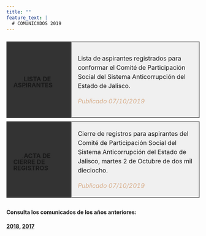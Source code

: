 ```yaml
---
title: ""
feature_text: |
  # COMUNICADOS 2019
---
```


<table id="table-wrap2" style="margin-left: 0px; width: 100%; border-spacing: 0 9px; border-collapse: separate;">
    
  <tr style="border-spacing: 5px; height: 200px; ">
    <td class="comunicados" style="padding: 1rem; background-color: #333333; border: 2px solid #333333; "> <a href="/documentos/listaaspirantes2019.pdf"> 
      <svg class="icon" role="img" style="width: 23px; height: 23px;"><use xlink:href="#doc-pdf"></use></svg>
      <span class="specialunderline2  bigg" style="line-height: 1rem; vertical-align: text-bottom; text-shadow: 0.1rem 0 #333333, 0.15rem 0 #333333, -0.1rem 0 #333333, -0.15rem 0 #333333;">
  <b>LISTA DE ASPIRANTES</b></span>
  </a></td>
    <td style="padding: 1rem; background-color: #f0f0f0; border: 2px solid #696969; line-height: 1.5rem;">Lista de aspirantes registrados para conformar el Comité de Participación Social del Sistema Anticorrupción del Estado de Jalisco.<p></p><span style="font-style: italic; color: #d8ad89">Publicado 07/10/2019</span></td>
  </tr>
    
       
  <tr style="border-spacing: 5px; height: 200px; ">
    <td class="comunicados" style="padding: 1rem; background-color: #333333; border: 2px solid #333333; "> <a href="/documentos/cierrederegistros2019.pdf"> 
      <svg class="icon" role="img" style="width: 23px; height: 23px;"><use xlink:href="#doc-pdf"></use></svg>
      <span class="specialunderline2  bigg" style="line-height: 1rem; vertical-align: text-bottom; text-shadow: 0.1rem 0 #333333, 0.15rem 0 #333333, -0.1rem 0 #333333, -0.15rem 0 #333333;">
  <b>ACTA DE CIERRE DE REGISTROS</b></span>
  </a></td>
    <td style="padding: 1rem; background-color: #f0f0f0; border: 2px solid #696969; line-height: 1.5rem;">Cierre de registros para aspirantes del Comité de Participación Social del Sistema Anticorrupción del Estado de Jalisco, martes 2 de Octubre de dos mil dieciocho.<p></p><span style="font-style: italic; color: #d8ad89">Publicado 07/10/2019</span></td>
  </tr>
  

</table>


<p></p>
<h4> Consulta los comunicados de los años anteriores:</h4>
<h4><a href="http://comisionsaejalisco.org/comunicados-2018">2018</a>, <a href="http://comisionsaejalisco.org/comunicados-2017">2017</a></h4>
<p></p>

